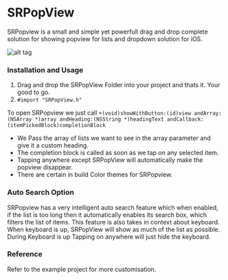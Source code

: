 # SRPopView



SRPopview is a small and simple yet powerfull drag and drop complete solution for showing popview for lists and dropdown solution for iOS.


![alt tag](http://imgur.com/QZ1jxmB)


### Installation and Usage 

1. Drag and drop the SRPopView Folder into your project and thats it. Your good to go.
2. `#import "SRPopView.h"`

To open SRPopview we just call 
`+(void)showWithButton:(id)view andArray:(NSArray *)array andHeading:(NSString *)headingText andCallback:(itemPickedBlock)completionBlock` 



 - We Pass the array of lists we want to see in the array parameter and give it a custom heading. 
 - The completion block is called as soon as we tap on any selected item.
 - Tapping anywhere except SRPopView will automatically make the popview disappear.
 - There are certain in build Color themes for SRPopview.
 

### Auto Search Option

SRPopview has a very intelligent auto search feature which when enabled, if the list is too long then it automatically enables its search box, which filters the list of items.
This feature is also takes in context about keyboard. 
When keyboard is up, SRPopView will show as much of the list as possible.
During Keyboard is up Tapping on anywhere will just hide the keyboard.


### Reference 
Refer to the example project for more customisation.

